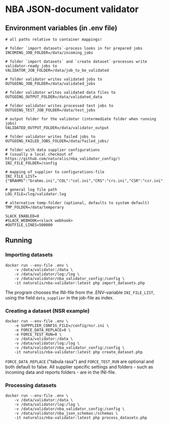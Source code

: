 # NBA JSON-document validator

## Environment variables (in .env file)
```SHELL
# all paths relative to container mappings!

# folder `import datasets`-process looks in for prepared jobs
INCOMING_JOB_FOLDER=/data/incoming_jobs

# folder `import datasets` and `create dataset`-processes write validator-ready jobs to
VALIDATOR_JOB_FOLDER=/data/job_to_be_validated

# folder validator writes validated jobs to
OUTGOING_JOB_FOLDER=/data/validated_jobs

# folder validator writes validated data files to
OUTGOING_OUTPUT_FOLDER=/data/validated_data

# folder validator writes processed test jobs to
OUTGOING_TEST_JOB_FOLDER=/data/test_jobs

# output folder for the validator (intermediate folder when running jobs)
VALIDATED_OUTPUT_FOLDER=/data/validator_output

# folder validator writes failed jobs to
OUTGOING_FAILED_JOBS_FOLDER=/data/failed_jobs/

# folder with data supplier configurations
# (usually a local checkout of https://github.com/naturalis/nba_validator_config/)
INI_FILE_FOLDER=/config

# mapping of supplier to configurations-file
INI_FILE_LIST={"BRAHMS":"brahms.ini","COL":"col.ini","CRS":"crs.ini","CSR":"csr.ini","GEO":"geoareas.ini","NSR":"nsr.ini","OBS":"obs.ini","XC":"xenocanto.ini"}

# general log file path
LOG_FILE=/log/validator.log

# alternative temp-folder (optional, defaults to system default)
TMP_FOLDER=/data/temporary

SLACK_ENABLED=0
#SLACK_WEBHOOK=<slack webhook>
#OUTFILE_LINES=500000
```


## Running

### Importing datasets
```SHELL
docker run --env-file .env \
    -v /data/validator:/data \
    -v /data/validator/log:/log \
    -v /data/validator/nba_validator_config:/config \
    -it naturalis/nba-validator:latest php import_datasets.php
```
The program chooses the INI-file from the .ENV-variable `INI_FILE_LIST`, using the field `data_supplier` in the job-file as index.

### Creating a dataset (NSR example)
```SHELL
docker run --env-file .env \
    -e SUPPPLIER_CONFIG_FILE=/config/nsr.ini \
    -e FORCE_DATA_REPLACE=0 \
    -e FORCE_TEST_RUN=0 \
    -v /data/validator:/data \
    -v /data/validator/log:/log \
    -v /data/validator/nba_validator_config:/config \
    -it naturalis/nba-validator:latest php create_dataset.php
```
`FORCE_DATA_REPLACE` ("tabula rasa") and `FORCE_TEST_RUN` are optional and both default to false. All supplier specific settings and folders - such as incoming data and reports folders - are in the INI-file.

### Processing datasets
```SHELL
docker run --env-file .env \
    -v /data/validator:/data \
    -v /data/validator/log:/log \
    -v /data/validator/nba_validator_config:/config \
    -v /data/validator/nba_json_schemas:/schemas \
    -it naturalis/nba-validator:latest php process_datasets.php
```